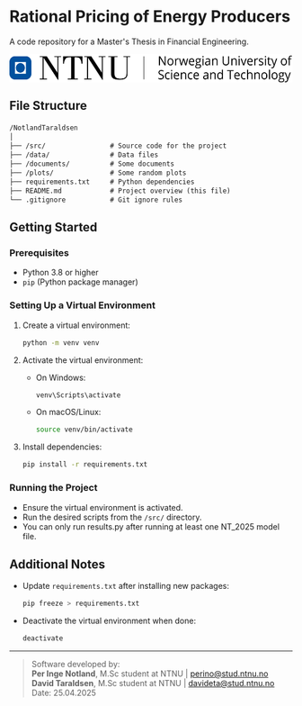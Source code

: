 # Rational Pricing of Energy Producers

A code repository for a Master's Thesis in Financial Engineering.

<img src="images/Norwegian University of Science and Technology - farger - bredde.png" align="center" height="50">

## File Structure

```
/NotlandTaraldsen
│
├── /src/                # Source code for the project
├── /data/               # Data files
├── /documents/          # Some documents
├── /plots/              # Some random plots
├── requirements.txt     # Python dependencies
├── README.md            # Project overview (this file)
└── .gitignore           # Git ignore rules
```

## Getting Started

### Prerequisites
- Python 3.8 or higher
- `pip` (Python package manager)

### Setting Up a Virtual Environment

1. Create a virtual environment:
    ```bash
    python -m venv venv
    ```

2. Activate the virtual environment:
    - On Windows:
      ```bash
      venv\Scripts\activate
      ```
    - On macOS/Linux:
      ```bash
      source venv/bin/activate
      ```

3. Install dependencies:
    ```bash
    pip install -r requirements.txt
    ```

### Running the Project
- Ensure the virtual environment is activated.
- Run the desired scripts from the `/src/` directory.
- You can only run results.py after running at least one NT_2025 model file.


## Additional Notes
- Update `requirements.txt` after installing new packages:
  ```bash
  pip freeze > requirements.txt
  ```
- Deactivate the virtual environment when done:
  ```bash
  deactivate
  ```

---
> Software developed by:\
> **Per Inge Notland**, M.Sc student at NTNU | perino@stud.ntnu.no \
> **David Taraldsen**, M.Sc student at NTNU | davideta@stud.ntnu.no \
> Date: 25.04.2025